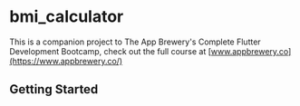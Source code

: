 # bmi_calculator

This is a companion project to The App Brewery's Complete Flutter Development Bootcamp, check out the full course at [www.appbrewery.co](https://www.appbrewery.co/)

## Getting Started

